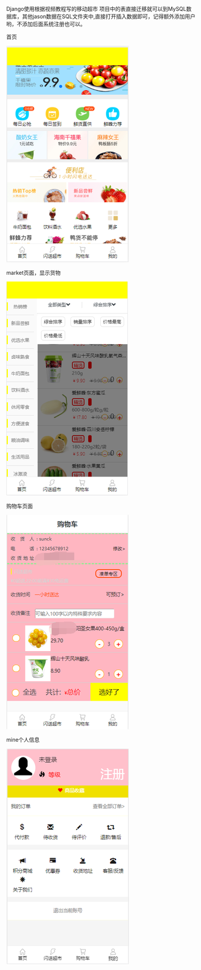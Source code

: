 
Django使用根据视频教程写的移动超市
项目中的表直接迁移就可以到MySQL数据库，其他jason数据在SQL文件夹中,直接打开插入数据即可，记得额外添加用户哟，不添加后面系统注册也可以。

首页

![image](https://github.com/caryophyllis/MobileMarket/blob/master/image/home.png)

market页面，显示货物

![image](https://github.com/caryophyllis/MobileMarket/blob/master/image/market.png)

购物车页面

![image](https://github.com/caryophyllis/MobileMarket/blob/master/image/cart.png)

mine个人信息

![image](https://github.com/caryophyllis/MobileMarket/blob/master/image/user.png)
